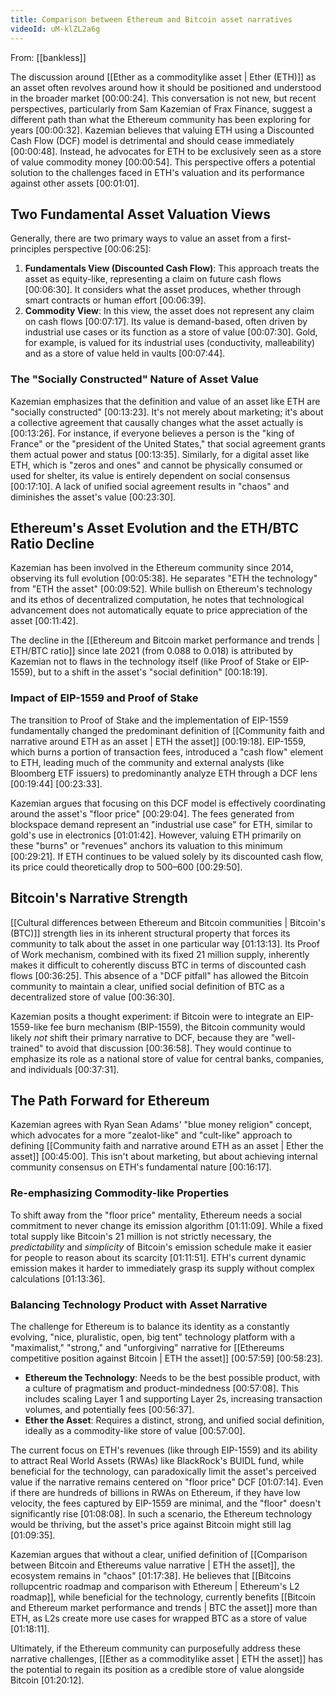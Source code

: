 ```yaml
---
title: Comparison between Ethereum and Bitcoin asset narratives
videoId: uM-klZL2a6g
---
```


From: [[bankless]] <br/> 

The discussion around [[Ether as a commoditylike asset | Ether (ETH)]] as an asset often revolves around how it should be positioned and understood in the broader market <a class="yt-timestamp" data-t="00:00:24">[00:00:24]</a>. This conversation is not new, but recent perspectives, particularly from Sam Kazemian of Frax Finance, suggest a different path than what the Ethereum community has been exploring for years <a class="yt-timestamp" data-t="00:00:32">[00:00:32]</a>. Kazemian believes that valuing ETH using a Discounted Cash Flow (DCF) model is detrimental and should cease immediately <a class="yt-timestamp" data-t="00:00:48">[00:00:48]</a>. Instead, he advocates for ETH to be exclusively seen as a store of value commodity money <a class="yt-timestamp" data-t="00:00:54">[00:00:54]</a>. This perspective offers a potential solution to the challenges faced in ETH's valuation and its performance against other assets <a class="yt-timestamp" data-t="00:01:01">[00:01:01]</a>.

## Two Fundamental Asset Valuation Views

Generally, there are two primary ways to value an asset from a first-principles perspective <a class="yt-timestamp" data-t="00:06:25">[00:06:25]</a>:

1.  **Fundamentals View (Discounted Cash Flow)**: This approach treats the asset as equity-like, representing a claim on future cash flows <a class="yt-timestamp" data-t="00:06:30">[00:06:30]</a>. It considers what the asset produces, whether through smart contracts or human effort <a class="yt-timestamp" data-t="00:06:39">[00:06:39]</a>.
2.  **Commodity View**: In this view, the asset does not represent any claim on cash flows <a class="yt-timestamp" data-t="00:07:17">[00:07:17]</a>. Its value is demand-based, often driven by industrial use cases or its function as a store of value <a class="yt-timestamp" data-t="00:07:30">[00:07:30]</a>. Gold, for example, is valued for its industrial uses (conductivity, malleability) and as a store of value held in vaults <a class="yt-timestamp" data-t="00:07:44">[00:07:44]</a>.

### The "Socially Constructed" Nature of Asset Value

Kazemian emphasizes that the definition and value of an asset like ETH are "socially constructed" <a class="yt-timestamp" data-t="00:13:23">[00:13:23]</a>. It's not merely about marketing; it's about a collective agreement that causally changes what the asset actually is <a class="yt-timestamp" data-t="00:13:26">[00:13:26]</a>. For instance, if everyone believes a person is the "king of France" or the "president of the United States," that social agreement grants them actual power and status <a class="yt-timestamp" data-t="00:13:35">[00:13:35]</a>. Similarly, for a digital asset like ETH, which is "zeros and ones" and cannot be physically consumed or used for shelter, its value is entirely dependent on social consensus <a class="yt-timestamp" data-t="00:17:10">[00:17:10]</a>. A lack of unified social agreement results in "chaos" and diminishes the asset's value <a class="yt-timestamp" data-t="00:23:30">[00:23:30]</a>.

## Ethereum's Asset Evolution and the ETH/BTC Ratio Decline

Kazemian has been involved in the Ethereum community since 2014, observing its full evolution <a class="yt-timestamp" data-t="00:05:38">[00:05:38]</a>. He separates "ETH the technology" from "ETH the asset" <a class="yt-timestamp" data-t="00:09:52">[00:09:52]</a>. While bullish on Ethereum's technology and its ethos of decentralized computation, he notes that technological advancement does not automatically equate to price appreciation of the asset <a class="yt-timestamp" data-t="00:11:42">[00:11:42]</a>.

The decline in the [[Ethereum and Bitcoin market performance and trends | ETH/BTC ratio]] since late 2021 (from 0.088 to 0.018) is attributed by Kazemian not to flaws in the technology itself (like Proof of Stake or EIP-1559), but to a shift in the asset's "social definition" <a class="yt-timestamp" data-t="00:18:19">[00:18:19]</a>.

### Impact of EIP-1559 and Proof of Stake
The transition to Proof of Stake and the implementation of EIP-1559 fundamentally changed the predominant definition of [[Community faith and narrative around ETH as an asset | ETH the asset]] <a class="yt-timestamp" data-t="00:19:18">[00:19:18]</a>. EIP-1559, which burns a portion of transaction fees, introduced a "cash flow" element to ETH, leading much of the community and external analysts (like Bloomberg ETF issuers) to predominantly analyze ETH through a DCF lens <a class="yt-timestamp" data-t="00:19:44">[00:19:44]</a> <a class="yt-timestamp" data-t="00:23:33">[00:23:33]</a>.

Kazemian argues that focusing on this DCF model is effectively coordinating around the asset's "floor price" <a class="yt-timestamp" data-t="00:29:04">[00:29:04]</a>. The fees generated from blockspace demand represent an "industrial use case" for ETH, similar to gold's use in electronics <a class="yt-timestamp" data-t="01:01:42">[01:01:42]</a>. However, valuing ETH primarily on these "burns" or "revenues" anchors its valuation to this minimum <a class="yt-timestamp" data-t="00:29:21">[00:29:21]</a>. If ETH continues to be valued solely by its discounted cash flow, its price could theoretically drop to $500–$600 <a class="yt-timestamp" data-t="00:29:50">[00:29:50]</a>.

## Bitcoin's Narrative Strength

[[Cultural differences between Ethereum and Bitcoin communities | Bitcoin's (BTC)]] strength lies in its inherent structural property that forces its community to talk about the asset in one particular way <a class="yt-timestamp" data-t="01:13:13">[01:13:13]</a>. Its Proof of Work mechanism, combined with its fixed 21 million supply, inherently makes it difficult to coherently discuss BTC in terms of discounted cash flows <a class="yt-timestamp" data-t="00:36:25">[00:36:25]</a>. This absence of a "DCF pitfall" has allowed the Bitcoin community to maintain a clear, unified social definition of BTC as a decentralized store of value <a class="yt-timestamp" data-t="00:36:30">[00:36:30]</a>.

Kazemian posits a thought experiment: if Bitcoin were to integrate an EIP-1559-like fee burn mechanism (BIP-1559), the Bitcoin community would likely *not* shift their primary narrative to DCF, because they are "well-trained" to avoid that discussion <a class="yt-timestamp" data-t="00:36:58">[00:36:58]</a>. They would continue to emphasize its role as a national store of value for central banks, companies, and individuals <a class="yt-timestamp" data-t="00:37:31">[00:37:31]</a>.

## The Path Forward for Ethereum

Kazemian agrees with Ryan Sean Adams' "blue money religion" concept, which advocates for a more "zealot-like" and "cult-like" approach to defining [[Community faith and narrative around ETH as an asset | Ether the asset]] <a class="yt-timestamp" data-t="00:45:00">[00:45:00]</a>. This isn't about marketing, but about achieving internal community consensus on ETH's fundamental nature <a class="yt-timestamp" data-t="00:16:17">[00:16:17]</a>.

### Re-emphasizing Commodity-like Properties
To shift away from the "floor price" mentality, Ethereum needs a social commitment to never change its emission algorithm <a class="yt-timestamp" data-t="01:11:09">[01:11:09]</a>. While a fixed total supply like Bitcoin's 21 million is not strictly necessary, the *predictability* and *simplicity* of Bitcoin's emission schedule make it easier for people to reason about its scarcity <a class="yt-timestamp" data-t="01:11:51">[01:11:51]</a>. ETH's current dynamic emission makes it harder to immediately grasp its supply without complex calculations <a class="yt-timestamp" data-t="01:13:36">[01:13:36]</a>.

### Balancing Technology Product with Asset Narrative
The challenge for Ethereum is to balance its identity as a constantly evolving, "nice, pluralistic, open, big tent" technology platform with a "maximalist," "strong," and "unforgiving" narrative for [[Ethereums competitive position against Bitcoin | ETH the asset]] <a class="yt-timestamp" data-t="00:57:59">[00:57:59]</a> <a class="yt-timestamp" data-t="00:58:23">[00:58:23]</a>.

*   **Ethereum the Technology**: Needs to be the best possible product, with a culture of pragmatism and product-mindedness <a class="yt-timestamp" data-t="00:57:08">[00:57:08]</a>. This includes scaling Layer 1 and supporting Layer 2s, increasing transaction volumes, and potentially fees <a class="yt-timestamp" data-t="00:56:37">[00:56:37]</a>.
*   **Ether the Asset**: Requires a distinct, strong, and unified social definition, ideally as a commodity-like store of value <a class="yt-timestamp" data-t="00:57:00">[00:57:00]</a>.

The current focus on ETH's revenues (like through EIP-1559) and its ability to attract Real World Assets (RWAs) like BlackRock's BUIDL fund, while beneficial for the technology, can paradoxically limit the asset's perceived value if the narrative remains centered on "floor price" DCF <a class="yt-timestamp" data-t="01:07:14">[01:07:14]</a>. Even if there are hundreds of billions in RWAs on Ethereum, if they have low velocity, the fees captured by EIP-1559 are minimal, and the "floor" doesn't significantly rise <a class="yt-timestamp" data-t="01:08:08">[01:08:08]</a>. In such a scenario, the Ethereum technology would be thriving, but the asset's price against Bitcoin might still lag <a class="yt-timestamp" data-t="01:09:35">[01:09:35]</a>.

Kazemian argues that without a clear, unified definition of [[Comparison between Bitcoin and Ethereums value narrative | ETH the asset]], the ecosystem remains in "chaos" <a class="yt-timestamp" data-t="01:17:38">[01:17:38]</a>. He believes that [[Bitcoins rollupcentric roadmap and comparison with Ethereum | Ethereum's L2 roadmap]], while beneficial for the technology, currently benefits [[Bitcoin and Ethereum market performance and trends | BTC the asset]] more than ETH, as L2s create more use cases for wrapped BTC as a store of value <a class="yt-timestamp" data-t="01:18:11">[01:18:11]</a>.

Ultimately, if the Ethereum community can purposefully address these narrative challenges, [[Ether as a commoditylike asset | ETH the asset]] has the potential to regain its position as a credible store of value alongside Bitcoin <a class="yt-timestamp" data-t="01:20:12">[01:20:12]</a>.